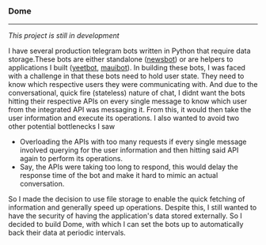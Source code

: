 ### Dome

---

_This project is still in development_

I have several production telegram bots written in Python that require data storage.These bots are either standalone ([newsbot](https://github.com/olamileke/politicalnewsbot "newsbot")) or are helpers to applications I built ([yeetbot](https://github.com/theyeetapp/yeetbot "yeetbot"), [mauibot](https://github.com/maui-app/mauibot "mauibot")). In building these bots, I was faced with a challenge in that these bots need to hold user state. They need to know which respective users they were communicating with. And due to the conversational, quick fire (stateless) nature of chat, I didnt want the bots hitting their respective APIs on every single message to know which user from the integrated API was messaging it. From this, it would then take the user information and execute its operations. I also wanted to avoid two other potential bottlenecks I saw

- Overloading the APIs with too many requests if every single message involved querying for the user information and then hitting said API again to perform its operations.
- Say, the APIs were taking too long to respond, this would delay the response time of the bot and make it hard to mimic an actual conversation.

So I made the decision to use file storage to enable the quick fetching of information and generally speed up operations. Despite this, I still wanted to have the security of having the application's data stored externally. So I decided to build Dome, with which I can set the bots up to automatically back their data at periodic intervals.
